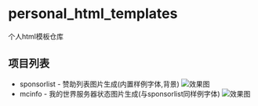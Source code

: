 # personal_html_templates
个人html模板仓库
## 项目列表
- sponsorlist - 赞助列表图片生成(内置样例字体,背景) ![效果图](https://github.com/user-attachments/assets/bf4a6659-ce58-4ca7-b44d-7e1224484b00)
- mcinfo - 我的世界服务器状态图片生成(与sponsorlist同样例字体) ![效果图](https://github.com/user-attachments/assets/f33b9b53-1ffc-4a5c-bbd6-bc90892ebc5c)
